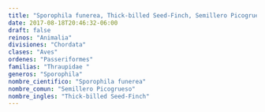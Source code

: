 ```yaml
---
title: "Sporophila funerea, Thick-billed Seed-Finch, Semillero Picogrueso"
date: 2017-08-18T20:46:32-06:00
draft: false
reinos: "Animalia"
divisiones: "Chordata"
clases: "Aves"
ordenes: "Passeriformes"
familias: "Thraupidae "
generos: "Sporophila"
nombre_cientifico: "Sporophila funerea"
nombre_comun: "Semillero Picogrueso"
nombre_ingles: "Thick-billed Seed-Finch"
---
```

